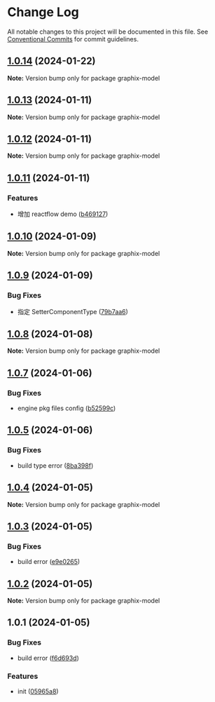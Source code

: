 # Change Log

All notable changes to this project will be documented in this file.
See [Conventional Commits](https://conventionalcommits.org) for commit guidelines.

## [1.0.14](https://github.com/foginn/Graphix/compare/v1.0.13...v1.0.14) (2024-01-22)

**Note:** Version bump only for package graphix-model





## [1.0.13](https://github.com/foginn/Graphix/compare/v1.0.12...v1.0.13) (2024-01-11)

**Note:** Version bump only for package graphix-model





## [1.0.12](https://github.com/foginn/Graphix/compare/v1.0.11...v1.0.12) (2024-01-11)

**Note:** Version bump only for package graphix-model





## [1.0.11](https://github.com/foginn/Graphix/compare/v1.0.10...v1.0.11) (2024-01-11)


### Features

* 增加 reactflow demo ([b469127](https://github.com/foginn/Graphix/commit/b469127a9e04f5d4329a5d0eab5547cd993ca38a))





## [1.0.10](https://github.com/graphix-editor/Graphix/compare/v1.0.9...v1.0.10) (2024-01-09)

**Note:** Version bump only for package graphix-model





## [1.0.9](https://github.com/graphix-editor/Graphix/compare/v1.0.8...v1.0.9) (2024-01-09)


### Bug Fixes

* 指定 SetterComponentType ([79b7aa6](https://github.com/graphix-editor/Graphix/commit/79b7aa6b3db720d2e7aed7dde064cc49d568162e))





## [1.0.8](https://github.com/graphix-editor/Graphix/compare/v1.0.7...v1.0.8) (2024-01-08)

**Note:** Version bump only for package graphix-model





## [1.0.7](https://github.com/graphix-editor/Graphix/compare/v1.0.6...v1.0.7) (2024-01-06)


### Bug Fixes

* engine pkg files config ([b52599c](https://github.com/graphix-editor/Graphix/commit/b52599c6a190a639fa3149999747b03888156a56))





## [1.0.5](https://github.com/graphix-editor/Graphix/compare/v1.0.4...v1.0.5) (2024-01-06)


### Bug Fixes

* build type error ([8ba398f](https://github.com/graphix-editor/Graphix/commit/8ba398f696b233b35c0fb0abca34d33f26ae4ba3))





## [1.0.4](https://github.com/graphix-editor/Graphix/compare/v1.0.3...v1.0.4) (2024-01-05)

**Note:** Version bump only for package graphix-model





## [1.0.3](https://github.com/graphix-editor/Graphix/compare/v1.0.2...v1.0.3) (2024-01-05)


### Bug Fixes

* build error ([e9e0265](https://github.com/graphix-editor/Graphix/commit/e9e026505237e29f15fd139b6fb0e2eb77b0161f))





## [1.0.2](https://github.com/graphix-editor/Graphix/compare/v1.0.1...v1.0.2) (2024-01-05)

**Note:** Version bump only for package graphix-model





## 1.0.1 (2024-01-05)


### Bug Fixes

* build error ([f6d693d](https://github.com/graphix-editor/Graphix/commit/f6d693db2eb1371dee9106b4ab46be00d09896d3))


### Features

* init ([05965a8](https://github.com/graphix-editor/Graphix/commit/05965a83f7d176af154b30a9c4778bb66bc91841))
